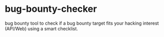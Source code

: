 # bug-bounty-checker
bug bounty tool to check if a bug bounty target fits your hacking interest (API/Web) using a smart checklist.
